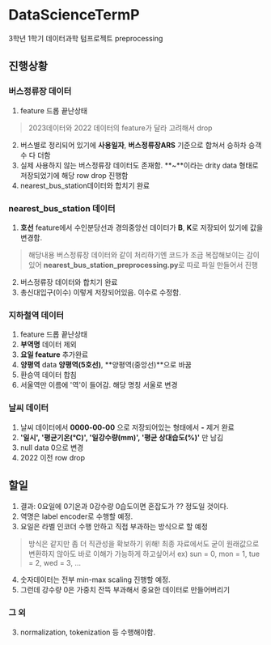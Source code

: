 # DataScienceTermP
3학년 1학기 데이터과학 텀프로젝트 preprocessing

## 진행상황
### 버스정류장 데이터
1. feature 드롭 끝난상태
> 2023데이터와 2022 데이터의 feature가 달라 고려해서 drop
2. 버스별로 정리되어 있기에 **사용일자**, **버스정류장ARS** 기준으로 합쳐서 승하차 승객수 다 더함
3. 실제 사용하지 않는 버스정류장 데이터도 존재함. **~**이라는 drity data 형태로 저장되었기에 해당 row drop 진행함
4. nearest_bus_station데이터와 합치기 완료

### nearest_bus_station 데이터
1. **호선** feature에서 수인분당선과 경의중앙선 데이터가 **B**, **K**로 저장되어 있기에 값을 변경함.
> 해당내용 버스정류장 데이터와 같이 처리하기엔 코드가 조금 복잡해보이는 감이 있어 **nearest_bus_station_preprocessing.py**로 따로 파일 만들어서 진행
2. 버스정류장 데이터와 합치기 완료
3. 총신대입구(이수) 이렇게 저장되어있음. 이수로 수정함.

### 지하철역 데이터
1. feature 드롭 끝난상태
2. **부역명** 데이터 제외
3. **요일 feature** 추가완료
4. **양평역** data **양평역(5호선)**, **양평역(중앙선)**으로 바꿈
5. 환승역 데이터 합침
6. 서울역만 이름에 '역'이 들어감. 해당 명칭 서울로 변경

### 날씨 데이터
1. 날씨 데이터에서 **0000-00-00** 으로 저장되어있는 형태에서 **-** 제거 완료
2. **'일시', '평균기온(°C)', '일강수량(mm)', '평균 상대습도(%)'** 만 남김
3. null data 0으로 변경
4. 2022 이전 row drop

## 할일
1. 결과: 0요일에 0기온과 0강수량 0습도이면 혼잡도가 ?? 정도일 것이다.
2. 역명은 label encoder로 수행할 예정.
3. 요일은 라벨 인코더 수행 안하고 직접 부과하는 방식으로 할 예정
> 방식은 같지만 좀 더 직관성을 확보하기 위해! 최종 자료에서도 굳이 원래값으로 변환하지 않아도 바로 이해가 가능하게 하고싶어서
>ex) sun = 0, mon = 1, tue = 2, wed = 3, ...
4. 숫자데이터는 전부 min-max scaling 진행할 예정. 
5. 그런데 강수량 0은 가중치 잔뜩 부과해서 중요한 데이터로 만들어버리기

### 그 외
3. normalization, tokenization 등 수행해야함.
